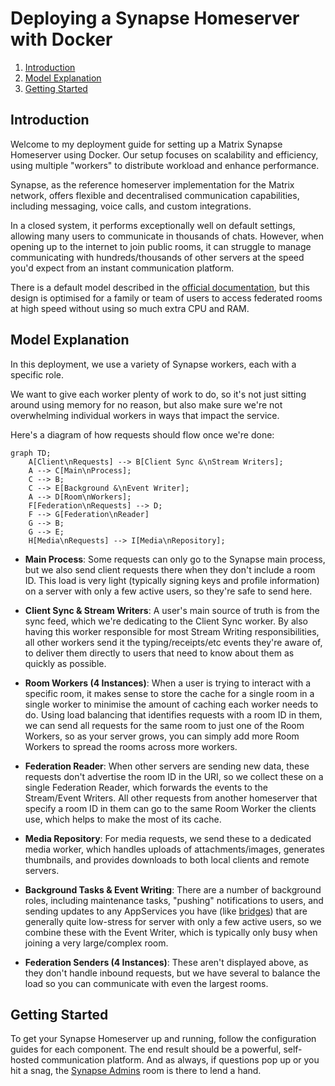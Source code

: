 # Deploying a Synapse Homeserver with Docker

1. [Introduction](#introduction)
2. [Model Explanation](#model-explanation)
3. [Getting Started](#getting-started)

## Introduction

Welcome to my deployment guide for setting up a Matrix Synapse Homeserver using Docker. Our setup focuses on scalability and efficiency, using multiple "workers" to distribute workload and enhance performance.

Synapse, as the reference homeserver implementation for the Matrix network, offers flexible and decentralised communication capabilities, including messaging, voice calls, and custom integrations.

In a closed system, it performs exceptionally well on default settings, allowing many users to communicate in thousands of chats. However, when opening up to the internet to join public rooms, it can struggle to manage communicating with hundreds/thousands of other servers at the speed you'd expect from an instant communication platform.

There is a default model described in the [official documentation](https://matrix-org.github.io/synapse/latest/workers.html), but this design is optimised for a family or team of users to access federated rooms at high speed without using so much extra CPU and RAM.

## Model Explanation

In this deployment, we use a variety of Synapse workers, each with a specific role.

We want to give each worker plenty of work to do, so it's not just sitting around using memory for no reason, but also make sure we're not overwhelming individual workers in ways that impact the service.

Here's a diagram of how requests should flow once we're done:

```mermaid
graph TD;
    A[Client\nRequests] --> B[Client Sync &\nStream Writers];
    A --> C[Main\nProcess];
    C --> B;
    C --> E[Background &\nEvent Writer];
    A --> D[Room\nWorkers];
    F[Federation\nRequests] --> D;
    F --> G[Federation\nReader]
    G --> B;
    G --> E;
    H[Media\nRequests] --> I[Media\nRepository];
```

- **Main Process**: Some requests can only go to the Synapse main process, but we also send client requests there when they don't include a room ID. This load is very light (typically signing keys and profile information) on a server with only a few active users, so they're safe to send here.

- **Client Sync & Stream Writers**: A user's main source of truth is from the sync feed, which we're dedicating to the Client Sync worker. By also having this worker responsible for most Stream Writing responsibilities, all other workers send it the typing/receipts/etc events they're aware of, to deliver them directly to users that need to know about them as quickly as possible.

- **Room Workers (4 Instances)**: When a user is trying to interact with a specific room, it makes sense to store the cache for a single room in a single worker to minimise the amount of caching each worker needs to do. Using load balancing that identifies requests with a room ID in them, we can send all requests for the same room to just one of the Room Workers, so as your server grows, you can simply add more Room Workers to spread the rooms across more workers.

- **Federation Reader**: When other servers are sending new data, these requests don't advertise the room ID in the URI, so we collect these on a single Federation Reader, which forwards the events to the Stream/Event Writers. All other requests from another homeserver that specify a room ID in them can go to the same Room Worker the clients use, which helps to make the most of its cache.

- **Media Repository**: For media requests, we send these to a dedicated media worker, which handles uploads of attachments/images, generates thumbnails, and provides downloads to both local clients and remote servers.

- **Background Tasks & Event Writing**: There are a number of background roles, including maintenance tasks, "pushing" notifications to users, and sending updates to any AppServices you have (like [bridges](https://matrix.org/ecosystem/bridges/)) that are generally quite low-stress for server with only a few active users, so we combine these with the Event Writer, which is typically only busy when joining a very large/complex room.

- **Federation Senders (4 Instances)**: These aren't displayed above, as they don't handle inbound requests, but we have several to balance the load so you can communicate with even the largest rooms.

## Getting Started

To get your Synapse Homeserver up and running, follow the configuration guides for each component. The end result should be a powerful, self-hosted communication platform. And as always, if questions pop up or you hit a snag, the [Synapse Admins](https://matrix.to/#/#synapse:matrix.org) room is there to lend a hand.
